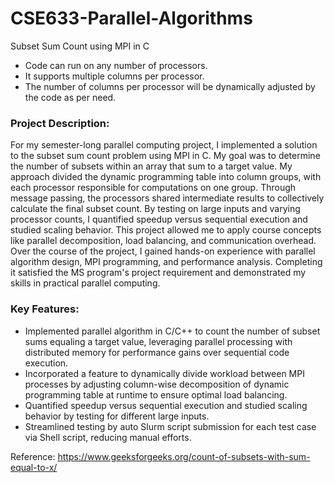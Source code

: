 # CSE633-Parallel-Algorithms
Subset Sum Count using MPI in C

* Code can run on any number of processors.
* It supports multiple columns per processor.
* The number of columns per processor will be dynamically adjusted by the code as per need.

### Project Description:

For my semester-long parallel computing project, I implemented a solution to the subset sum count problem using MPI in C. My goal was to determine the number of subsets within an array that sum to a target value. My approach divided the dynamic programming table into column groups, with each processor responsible for computations on one group. Through message passing, the processors shared intermediate results to collectively calculate the final subset count. By testing on large inputs and varying processor counts, I quantified speedup versus sequential execution and studied scaling behavior. This project allowed me to apply course concepts like parallel decomposition, load balancing, and communication overhead. Over the course of the project, I gained hands-on experience with parallel algorithm design, MPI programming, and performance analysis. Completing it satisfied the MS program's project requirement and demonstrated my skills in practical parallel computing.

### Key Features:

* Implemented parallel algorithm in C/C++ to count the number of subset sums equaling a target value, leveraging parallel processing with distributed memory for performance gains over sequential code execution.
* Incorporated a feature to dynamically divide workload between MPI processes by adjusting column-wise decomposition of dynamic programming table at runtime to ensure optimal load balancing.
* Quantified speedup versus sequential execution and studied scaling behavior by testing for different large inputs.
* Streamlined testing by auto Slurm script submission for each test case via Shell script, reducing manual efforts.

Reference:
https://www.geeksforgeeks.org/count-of-subsets-with-sum-equal-to-x/
